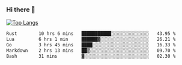 ### Hi there 👋

<!--
**3Xpl0it3r/3Xpl0it3r** is a ✨ _special_ ✨ repository because its `README.md` (this file) appears on your GitHub profile.

Here are some ideas to get you started:

- 🔭 I’m currently working on ...
- 🌱 I’m currently learning ...
- 👯 I’m looking to collaborate on ...
- 🤔 I’m looking for help with ...
- 💬 Ask me about ...
- 📫 How to reach me: ...
- 😄 Pronouns: ...
- ⚡ Fun fact: ...
-->


[![Top Langs](https://github-readme-stats.vercel.app/api/top-langs/?username=3Xpl0it3r&layout=compact)](https://github.com/3Xpl0it3r/3Xpl0it3r)

<!--START_SECTION:waka-->

```txt
Rust        10 hrs 6 mins   ███████████░░░░░░░░░░░░░░   43.95 %
Lua         6 hrs 1 min     ██████▓░░░░░░░░░░░░░░░░░░   26.21 %
Go          3 hrs 45 mins   ████░░░░░░░░░░░░░░░░░░░░░   16.33 %
Markdown    2 hrs 13 mins   ██▒░░░░░░░░░░░░░░░░░░░░░░   09.70 %
Bash        31 mins         ▓░░░░░░░░░░░░░░░░░░░░░░░░   02.30 %
```

<!--END_SECTION:waka-->
